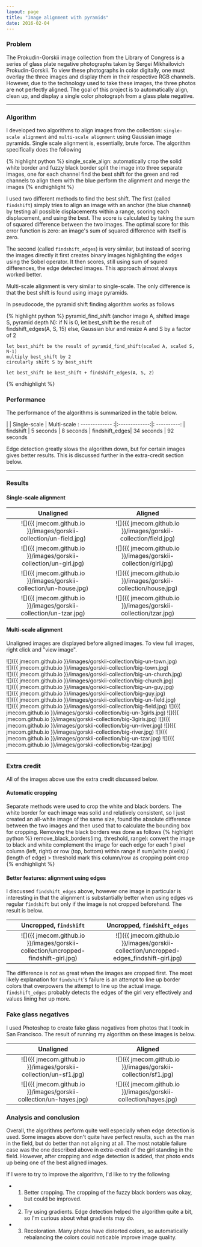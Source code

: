 ```yaml
---
layout: page
title: "Image alignment with pyramids"
date: 2016-02-04
---
```


### Problem

The Prokudin-Gorskii image collection from the Library of Congress is a series of glass plate negative photographs taken by Sergei Mikhailovich Prokudin-Gorskii. To view these photographs in color digitally, one must overlay the three images and display them in their respective RGB channels. However, due to the technology used to take these images, the three photos are not perfectly aligned. The goal of this project is to automatically align, clean up, and display a single color photograph from a glass plate negative.

___

### Algorithm

I developed two algorithms to align images from the collection: `single-scale alignment` and `multi-scale alignment` using Gaussian image pyramids. Single scale alignment is, essentially, brute force. The algorithm specifically does the following

{% highlight python %}
single_scale_align:
  automatically crop the solid white border and fuzzy black border
  split the image into three separate images, one for each channel
  find the best shift for the green and red channels to align them with the blue
  perform the alignment and merge the images 
{% endhighlight %}

I used two different methods to find the best shift. The first (called `findshift`) simply tries to align an image with an anchor (the blue channel) by testing all possible displacements within a range, scoring each displacement, and using the best. The score is calculated by taking the sum of squared difference between the two images. The optimal score for this error function is zero: an image's sum of squared difference with itself is zero.

The second (called `findshift_edges`) is very similar, but instead of scoring the images directly it first creates binary images highlighting the edges using the Sobel operator. It then scores, still using sum of squred differences, the edge detected images. This approach almost always worked better.

Multi-scale alignment is very similar to single-scale. The only difference is that the best shift is found using image pyramids.

In pseudocode, the pyramid shift finding algorithm works as follows

{% highlight python %}
pyramid_find_shift (anchor image A, shifted image S, pyramid depth N):
  if N is 0, 
    let best_shift be the result of findshift_edges(A, S, 15)
  else,
    Gaussian blur and resize A and S by a factor of 2

    let best_shift be the result of pyramid_find_shift(scaled A, scaled S, N-1)
    multiply best_shift by 2
    circularly shift S by best_shift 

    let best_shift be best_shift + findshift_edges(A, S, 2)
{% endhighlight %}

### Performance

The performance of the algorithms is summarized in the table below.

|                | Single-scale  | Multi-scale
: ------------- :|:-------------:|: ----------:
| findshift      | 5 seconds     | 8 seconds
| findshift_edges| 34 seconds    | 92 seconds

Edge detection greatly slows the algorithm down, but for certain images gives better results. This is discussed further in the extra-credit section below.

___

### Results

#### Single-scale alignment

Unaligned             |  Aligned
:-------------------------:|:-------------------------:
![]({{ jmecom.github.io }}/images/gorskii-collection/un-field.jpg)  |  ![]({{ jmecom.github.io }}/images/gorskii-collection/field.jpg)
![]({{ jmecom.github.io }}/images/gorskii-collection/un-girl.jpg)  |  ![]({{ jmecom.github.io }}/images/gorskii-collection/girl.jpg)
![]({{ jmecom.github.io }}/images/gorskii-collection/un-house.jpg)  |  ![]({{ jmecom.github.io }}/images/gorskii-collection/house.jpg)
![]({{ jmecom.github.io }}/images/gorskii-collection/un-tzar.jpg)  |  ![]({{ jmecom.github.io }}/images/gorskii-collection/tzar.jpg)

#### Multi-scale alignment

Unaligned images are displayed before aligned images. To view full images, right click and "view image". 

![]({{ jmecom.github.io }}/images/gorskii-collection/big-un-town.jpg)  
![]({{ jmecom.github.io }}/images/gorskii-collection/big-town.jpg)  
![]({{ jmecom.github.io }}/images/gorskii-collection/big-un-church.jpg)  
![]({{ jmecom.github.io }}/images/gorskii-collection/big-church.jpg)  
![]({{ jmecom.github.io }}/images/gorskii-collection/big-un-guy.jpg)  
![]({{ jmecom.github.io }}/images/gorskii-collection/big-guy.jpg)  
![]({{ jmecom.github.io }}/images/gorskii-collection/big-un-field.jpg)  
![]({{ jmecom.github.io }}/images/gorskii-collection/big-field.jpg)
![]({{ jmecom.github.io }}/images/gorskii-collection/big-un-3girls.jpg) 
![]({{ jmecom.github.io }}/images/gorskii-collection/big-3girls.jpg) 
![]({{ jmecom.github.io }}/images/gorskii-collection/big-un-river.jpg) 
![]({{ jmecom.github.io }}/images/gorskii-collection/big-river.jpg) 
![]({{ jmecom.github.io }}/images/gorskii-collection/big-un-tzar.jpg) 
![]({{ jmecom.github.io }}/images/gorskii-collection/big-tzar.jpg) 

___

### Extra credit

All of the images above use the extra credit discussed below.

#### Automatic cropping

Separate methods were used to crop the white and black borders. The white border for each image was solid and relatively consistent, so I just created an all-white image of the same size, found the absolute difference between the two images and then used that to calculate the bounding box for cropping. Removing the black borders was done as follows
{% highlight python %}
remove_black_borders(img, threshold, range):
  convert the image to black and white 
  complement the image
  for each edge
    for each 1 pixel column (left, right) or row (top, bottom) within range
      if sum(white pixels) / (length of edge) > threshold
        mark this column/row as cropping point
    crop
{% endhighlight %}

#### Better features: alignment using edges

I discussed `findshift_edges` above, however one image in particular is interesting in that the alignment is substantially better when using edges vs regular `findshift` but only if the image is not cropped beforehand. The result is below.

Uncropped, `findshift`             |  Uncropped, `findshift_edges`
:-------------------------:|:-------------------------:
![]({{ jmecom.github.io }}/images/gorskii-collection/uncropped-findshift-girl.jpg)  |  ![]({{ jmecom.github.io }}/images/gorskii-collection/uncropped-edges_findshift-girl.jpg)

The difference is not as great when the images are cropped first. The most likely explanation for `findshift`'s failure is an attempt to line up border colors that overpowers the attempt to line up the actual image. `findshift_edges` probably detects the edges of the girl very effectively and values lining her up more. 

### Fake glass negatives

I used Photoshop to create fake glass negatives from photos that I took in San Francisco. The result of running my algorithm on these images is below.

Unaligned            |  Aligned
:-------------------------:|:-------------------------:
![]({{ jmecom.github.io }}/images/gorskii-collection/un-sf1.jpg)  |  ![]({{ jmecom.github.io }}/images/gorskii-collection/sf1.jpg)
![]({{ jmecom.github.io }}/images/gorskii-collection/un-hayes.jpg)  |  ![]({{ jmecom.github.io }}/images/gorskii-collection/hayes.jpg)

### Analysis and conclusion

Overall, the algorithms perform quite well especially when edge detection is used. Some images above don't quite have perfect results, such as the man in the field, but do better than not aligning at all. The most notable failure case was the one described above in extra-credit of the girl standing in the field. However, after cropping and edge detection is added, that photo ends up being one of the best aligned images.

If I were to try to improve the algorithm, I'd like to try the following

* 1) Better cropping. The cropping of the fuzzy black borders was okay, but could be improved.

* 2) Try using gradients. Edge detection helped the algorithm quite a bit, so I'm curious about what gradients may do.

* 3) Recoloration. Many photos have distorted colors, so automatically rebalancing the colors could noticable improve image quality.

